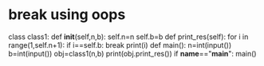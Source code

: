# break using oops
class class1:
    def __init__(self,n,b):
        self.n=n
        self.b=b
    def print_res(self):
        for i in range(1,self.n+1):
             if i==self.b:
                break
             print(i)
def main():
    n=int(input())
    b=int(input())
    obj=class1(n,b)
    print(obj.print_res())
if __name__=="__main__":
    main()
